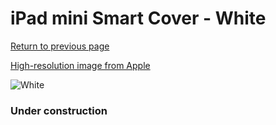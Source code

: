 # iPad mini Smart Cover - White

[Return to previous page](/ipad_mini4)

[High-resolution image from Apple](https://store.storeimages.cdn-apple.com/8756/as-images.apple.com/is/MVQE2?wid=4500&hei=4500&fmt=png)

<div style="width: 384px"><img src="/everyphone/MVQE2.png" alt="White"></div>

### Under construction

